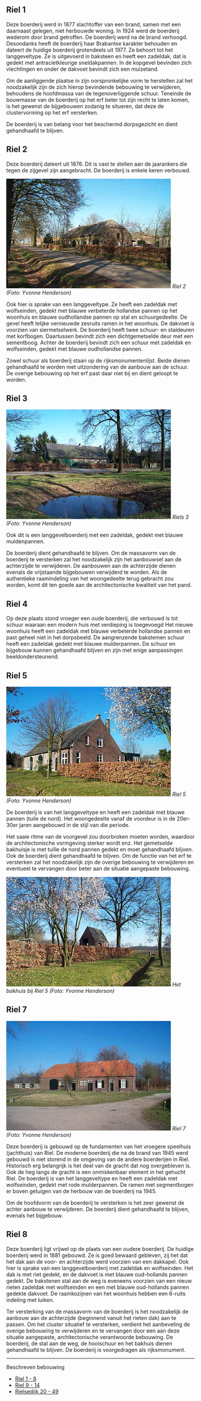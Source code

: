 ## Riel 1
Deze boerderij werd in 1877 slachtoffer van een brand, samen met een daarnaast gelegen, niet herbouwde woning.
In 1924 werd de boerderij wederom door brand getroffen.
De boerderij werd na de brand verhoogd.
Desondanks heeft de boerderij haar Brabantse karakter behouden en dateert de huidige boerderij grotendeels uit 1977.
Ze behoort tot het langgeveltype.
Ze is uitgevoerd in baksteen en heeft een zadeldak, dat is gedekt met antracietkleurige sneldakpannen.
In de kopgevel bevinden zich vlechtingen en onder de dakvoet bevindt zich een muizetand. 

Om de aanliggende plaatse in zijn oorspronkelijke vorm te herstellen zal het noodzakelijk zijn de zich hierop bevindende bebouwing te verwijderen, behoudens de hoofdmassa van de tegenoverliggende schuur.
Teneinde de bouwmasse van de boerderij op het erf beter tot zijn recht te laten komen, is het gewenst de bijgebouwen zodanig te situeren, dat deze de clustervorming op het erf versterken.

De boerderij is van belang voor het beschermd dorpsgezicht en dient gehandhaafd te blijven.

## Riel 2
Deze boerderij dateert uit 1876. Dit is vast te stellen aan de jaarankers die tegen de zijgevel zijn aangebracht. De boerderij is enkele keren verbouwd.

![Riel 2](images/riel2y.jpg)
*Riel 2 (Foto: Yvonne Henderson)*

Ook hier is sprake van een langgeveltype. Ze heeft een zadeldak met wolfseinden, gedekt met blauwe verbeterde hollandse pannen op het woonhuis en blauwe oudhollandse pannen op stal en schuurgedeelte.
De gevel heeft lelijke vernieuwde zesruits ramen in het woonhuis.
De dakvoet is voorzien van siermetselwerk. De boerderij heeft twee schuur- en staldeuren met korfbogen.
Daartussen bevindt zich een dichtgemetselde deur met een sementboog. Achter de boerderij bevindt zich een schuur met zadeldak en wolfseinden, gedekt met blauwe oudhollandse pannen. 

Zowel schuur als boerderij staan op de rijksmonumentenlijst. Beide dienen gehandhaafd te worden met uitzondering van de aanbouw aan de schuur.
De overige bebouwing op het erf past daar niet bij en dient geloopt te worden.

## Riel 3
![Riel 3](images/riel3poely.jpg)
*Riels 3 (Foto: Yvonne Henderson)*

Ook dit is een langgevelboerderij met een zadeldak, gedekt met blauwe muldenpannen. 

De boerderij dient gehandhaafd te blijven. Om de massavorm van de boerderij te versterken zal het noodzakelijk zijn het aanbouwsel aan de achterzijde te verwijderen.
De aanbouwen aan de achterzijde dienen evenals de vrijstaande bijgebouwen verwijderd te worden.
Als de authentieke raamindeling van het woongedeelte terug gebracht zou worden, komt dit ten goede aan de architectonische kwaliteit van het pand.

## Riel 4
Op deze plaats stond vroeger een oude boerderij, die verbouwd is tot schuur waaraan een modern huis met verdieping is toegevoegd Het nieuwe woonhuis heeft een zadeldak met blauwe verbeterde hollandse pannen en past geheel niet in het dorpsbeeld. De aangrenzende bakstemen schuur heeft een zadeldak gedekt met blauwe mulderpannen. 
De schuur en bijgebouw kunnen gehandhaafd blijven en zijn met enige aanpassingen beeldondersteunend.

## Riel 5
![Riel 5](images/riel5y.jpg)
*Riel 5 (Foto: Yvonne Henderson)*

De boerderij is van het langgeveltype en heeft een zadeldak met blauwe pannen (tuile de nord).
Het woongedeelte vanaf de voordeur is in de 20er-30er jaren aangebouwd in de stijl van die periode.

Het saaie ritme van de voorgevel zou doorbroken moeten worden, waardoor de architectonische vormgeving sterker wordt enz.
Het gemetselde bakhuisje is met tuille de nord pannen gedekt en moet gehandhaafd blijven. Ook de boerderij dient gehandhaafd te blijven. Om de functie van het erf te versterken zal het noodzakelijk zijn de overige bebouwing te verwijderen en eventueel te vervangen door beter aan de situatie aangepaste bebouwing.

![Riel 5 bakhuis](images/riel5bakhuisy.jpg)
*Het bakhuis bij Riel 5 (Foto: Yvonne Henderson)*

## Riel 7
![Riel 7](images/riel7y.jpg)
*Riel 7 (Foto: Yvonne Henderson)*

Deze boerderij is gebouwd op de fundamenten van het vroegere speelhuis (jachthuis) van Riel.
De moderne boerderij die na de brand van 1945 werd gebouwd is niet storend in de omgeving van de andere boerderijen in Riel.
Historisch erg belangrijk is het deel van de gracht dat nog overgebleven is. Ook de heg langs de gracht is een onmiskenbaar element in het gehucht Riel.
De boerderij is van het langgeveltype en heeft een zadeldak met wolfseinden, gedekt met rode mulderpannen. De ramen met segmentbogen er boven getuigen van de herbouw van de boerderij na 1945.

Om de hoofdvorm van de boerderij te versterken is het zeer gewenst de achter aanbouw te verwijderen.
De boerderij dient gehandhaafd te blijven, evenals het bijgebouw.

## Riel 8
Deze boerderij ligt vrijwel op de plaats van een oudere boerderij. De huidige boerderij werd in 1881 gebouwd. Ze is goed bewaard gebleven, zij het dat het dak aan de voor- en achterzijde werd voorzien van een dakkapel. Ook hier is sprake van een langgevelboerderij met zadeldak en wolfseinden. Het dak is met riet gedekt, en de dakvoet is met blauwe oud-hollands pannen gedekt.
De bakstenen stal aan de weg is eveneens voorzien van een nieuw rieten zadeldak met wolfseinden en een met blauwe oud-hollands pannen gedekte dakvoet. De raamkozijnen van het woonhuis hebben een 6-ruits indeling met luiken. 

Ter versterking van de massavorm van de boerderij is het noodzakelijk de aanbouw aan de achterzijde (beginnend vanuit het rieten dak) aan te passen. Om het cluster situatief te versterken, verdient het aanbeveling de overige bebouwing te verwijderen en te vervangen door een aan deze situatie aangepaste, architectonische verantwoorde bebouwing. De boerderij, de stal aan de weg, de hooischuur en het bakhuis dienen gehandhaafd te blijven.
De boerderij is voorgedragen als rijksmonument.

---
Beschreven bebouwing
* [Riel 1 - 8](riel1-8)
* [Riel 9 - 14](riel9-14)
* [Rielsedijk 20 - 49](rielsedijk)


